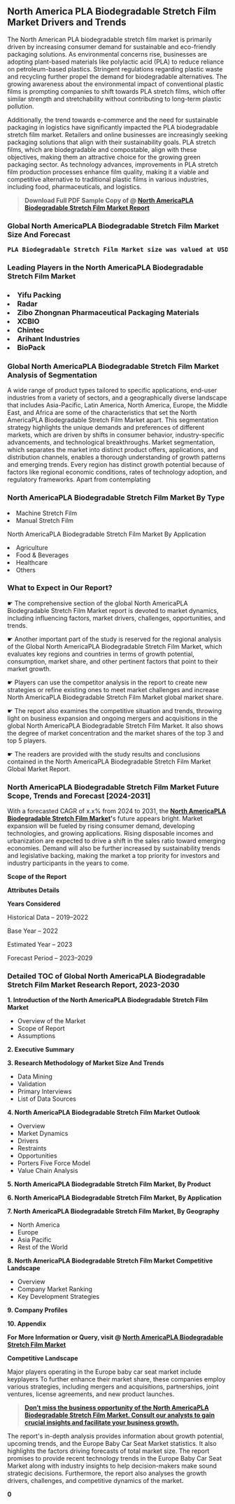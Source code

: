 <p><h2>North America PLA Biodegradable Stretch Film Market Drivers and Trends</h2><p>The North American PLA biodegradable stretch film market is primarily driven by increasing consumer demand for sustainable and eco-friendly packaging solutions. As environmental concerns rise, businesses are adopting plant-based materials like polylactic acid (PLA) to reduce reliance on petroleum-based plastics. Stringent regulations regarding plastic waste and recycling further propel the demand for biodegradable alternatives. The growing awareness about the environmental impact of conventional plastic films is prompting companies to shift towards PLA stretch films, which offer similar strength and stretchability without contributing to long-term plastic pollution.</p><p>Additionally, the trend towards e-commerce and the need for sustainable packaging in logistics have significantly impacted the PLA biodegradable stretch film market. Retailers and online businesses are increasingly seeking packaging solutions that align with their sustainability goals. PLA stretch films, which are biodegradable and compostable, align with these objectives, making them an attractive choice for the growing green packaging sector. As technology advances, improvements in PLA stretch film production processes enhance film quality, making it a viable and competitive alternative to traditional plastic films in various industries, including food, pharmaceuticals, and logistics.</p></p><blockquote id="" class=""><strong>Download Full PDF Sample Copy of @&nbsp;<a href="https://www.verifiedmarketreports.com/download-sample/?rid=363128&utm_source=GitHub-Jan&utm_medium=281" target="_blank">North AmericaPLA Biodegradable Stretch Film Market Report</a>&nbsp;&nbsp;</strong></blockquote><h3 id="" class=""><strong>Global&nbsp;North AmericaPLA Biodegradable Stretch Film Market Size And Forecast</strong></h3><pre class="reader-text-block__code-block"><strong>PLA Biodegradable Stretch Film Market size was valued at USD 0.55 Billion in 2022 and is projected to reach USD 1.45 Billion by 2030, growing at a CAGR of 12.5% from 2024 to 2030.</strong></pre><h3 id="" class="">Leading Players in the&nbsp;North AmericaPLA Biodegradable Stretch Film Market</h3><h3 class=""></Li><Li>Yifu Packing</Li><Li> Radar</Li><Li> Zibo Zhongnan Pharmaceutical Packaging Materials</Li><Li> XCBIO</Li><Li> Chintec</Li><Li> Arihant Industries</Li><Li> BioPack</h3><h3 id="" class="">Global&nbsp;North AmericaPLA Biodegradable Stretch Film Market Analysis of Segmentation</h3><p id="" class="">A wide range of product types tailored to specific applications, end-user industries from a variety of sectors, and a geographically diverse landscape that includes Asia-Pacific, Latin America, North America, Europe, the Middle East, and Africa are some of the characteristics that set the North AmericaPLA Biodegradable Stretch Film Market apart. This segmentation strategy highlights the unique demands and preferences of different markets, which are driven by shifts in consumer behavior, industry-specific advancements, and technological breakthroughs. Market segmentation, which separates the market into distinct product offers, applications, and distribution channels, enables a thorough understanding of growth patterns and emerging trends. Every region has distinct growth potential because of factors like regional economic conditions, rates of technology adoption, and regulatory frameworks. Apart from contemplating</p><h3 id="" class="">North AmericaPLA Biodegradable Stretch Film Market&nbsp;By Type</h3><p></Li><Li>Machine Stretch Film</Li><Li> Manual Stretch Film</p><div class="" data-test-id=""><p>North AmericaPLA Biodegradable Stretch Film Market&nbsp;By Application</p></div><p class=""></Li><Li>Agriculture</Li><Li> Food & Beverages</Li><Li> Healthcare</Li><Li> Others</p><div class="" data-test-id=""><h3><span class="">What to Expect in Our Report?</span></h3></div><div class="" data-test-id=""><p><span class="">☛ The comprehensive section of the global North AmericaPLA Biodegradable Stretch Film Market report is devoted to market dynamics, including influencing factors, market drivers, challenges, opportunities, and trends.</span></p></div><div class="" data-test-id=""><p><span class="">☛ Another important part of the study is reserved for the regional analysis of the Global North AmericaPLA Biodegradable Stretch Film Market, which evaluates key regions and countries in terms of growth potential, consumption, market share, and other pertinent factors that point to their market growth.</span></p></div><div class="" data-test-id=""><p><span class="">☛ Players can use the competitor analysis in the report to create new strategies or refine existing ones to meet market challenges and increase North AmericaPLA Biodegradable Stretch Film Market global market share.</span></p></div><div class="" data-test-id=""><p><span class="">☛ The report also examines the competitive situation and trends, throwing light on business expansion and ongoing mergers and acquisitions in the global North AmericaPLA Biodegradable Stretch Film Market. It also shows the degree of market concentration and the market shares of the top 3 and top 5 players.</span></p></div><div class="" data-test-id=""><p><span class="">☛ The readers are provided with the study results and conclusions contained in the North AmericaPLA Biodegradable Stretch Film Market Global Market Report.</span></p></div><div class="" data-test-id=""><h3><span class="">North AmericaPLA Biodegradable Stretch Film Market Future Scope, Trends and Forecast [2024-2031]</span></h3></div><div class="" data-test-id=""><p><span class="">With a forecasted CAGR of x.x% from 2024 to 2031, the <strong><a href="https://www.verifiedmarketreports.com/download-sample/?rid=363128&utm_source=GitHub-Jan&utm_medium=281" target="_blank">North AmericaPLA Biodegradable Stretch Film Market</a>'</strong>s future appears bright. Market expansion will be fueled by rising consumer demand, developing technologies, and growing applications. Rising disposable incomes and urbanization are expected to drive a shift in the sales ratio toward emerging economies. Demand will also be further increased by sustainability trends and legislative backing, making the market a top priority for investors and industry participants in the years to come.</span></p><p id="ember66" class="ember-view reader-text-block__paragraph"><strong>Scope of the Report</strong></p><p id="ember67" class="ember-view reader-text-block__paragraph"><strong>Attributes Details</strong></p><p id="ember68" class="ember-view reader-text-block__paragraph"><strong>Years Considered</strong></p><p id="ember69" class="ember-view reader-text-block__paragraph">Historical Data &ndash; 2019&ndash;2022</p><p id="ember70" class="ember-view reader-text-block__paragraph">Base Year &ndash; 2022</p><p id="ember71" class="ember-view reader-text-block__paragraph">Estimated Year &ndash; 2023</p><p id="ember72" class="ember-view reader-text-block__paragraph">Forecast Period &ndash; 2023&ndash;2029</p></div><h3 id="" class="">Detailed TOC of Global North AmericaPLA Biodegradable Stretch Film Market Research Report, 2023-2030</h3><p id="" class=""><strong>1. Introduction of the North AmericaPLA Biodegradable Stretch Film Market</strong></p><ul><li>Overview of the Market</li><li>Scope of Report</li><li>Assumptions</li></ul><p id="" class=""><strong>2. Executive Summary</strong></p><p id="" class=""><strong>3. Research Methodology of Market Size And Trends</strong></p><ul><li>Data Mining</li><li>Validation</li><li>Primary Interviews</li><li>List of Data Sources</li></ul><p id="" class=""><strong>4. North AmericaPLA Biodegradable Stretch Film Market Outlook</strong></p><ul><li>Overview</li><li>Market Dynamics</li><li>Drivers</li><li>Restraints</li><li>Opportunities</li><li>Porters Five Force Model</li><li>Value Chain Analysis</li></ul><p id="" class=""><strong>5. North AmericaPLA Biodegradable Stretch Film Market, By Product</strong></p><p id="" class=""><strong>6. North AmericaPLA Biodegradable Stretch Film Market, By Application</strong></p><p id="" class=""><strong>7. North AmericaPLA Biodegradable Stretch Film Market, By Geography</strong></p><ul><li>North America</li><li>Europe</li><li>Asia Pacific</li><li>Rest of the World</li></ul><p id="" class=""><strong>8. North AmericaPLA Biodegradable Stretch Film Market Competitive Landscape</strong></p><ul><li>Overview</li><li>Company Market Ranking</li><li>Key Development Strategies</li></ul><p id="" class=""><strong>9. Company Profiles</strong></p><p id="" class=""><strong>10. Appendix</strong></p><p><strong>For More Information or Query, visit&nbsp;@ <a href="https://www.verifiedmarketreports.com/product/pla-biodegradable-stretch-film-market/" target="_blank">North AmericaPLA Biodegradable Stretch Film Market</a></strong></p><p id="ember61" class="ember-view reader-text-block__paragraph"><strong>Competitive Landscape</strong></p><p id="ember62" class="ember-view reader-text-block__paragraph">Major players operating in the Europe baby car seat market include keyplayers To further enhance their market share, these companies employ various strategies, including mergers and acquisitions, partnerships, joint ventures, license agreements, and new product launches.</p><blockquote id="ember63" class="ember-view reader-text-block__blockquote"><strong><a href="https://www.verifiedmarketreports.com/download-sample/?rid=363128&utm_source=GitHub-Jan&utm_medium=281" target="_blank">Don&rsquo;t miss the business opportunity of the North AmericaPLA Biodegradable Stretch Film Market. Consult our analysts to gain crucial insights and facilitate your business growth.</a></strong></blockquote><p id="ember64" class="ember-view reader-text-block__paragraph">The report's in-depth analysis provides information about growth potential, upcoming trends, and the Europe Baby Car Seat Market statistics. It also highlights the factors driving forecasts of total market size. The report promises to provide recent technology trends in the Europe Baby Car Seat Market along with industry insights to help decision-makers make sound strategic decisions. Furthermore, the report also analyses the growth drivers, challenges, and competitive dynamics of the market.</p><p class="ember-view reader-text-block__paragraph"><strong>0</strong></p>
